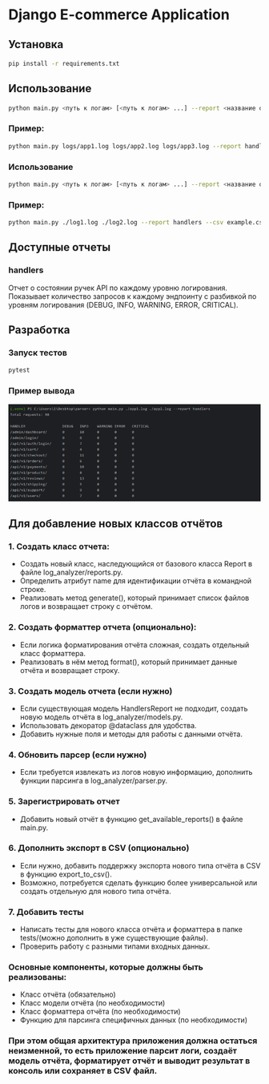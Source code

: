 # Django E-commerce Application

## Установка

```bash
pip install -r requirements.txt
```

## Использование

```bash
python main.py <путь к логам> [<путь к логам> ...] --report <название отчета>
```

### Пример:

```bash
python main.py logs/app1.log logs/app2.log logs/app3.log --report handlers
```

### Использование
```bash
python main.py <путь к логам> [<путь к логам> ...] --report <название отчета> --<формат отчета> <название отсчета>.<формат отчета>
```

### Пример:

```bash
python main.py ./log1.log ./log2.log --report handlers --csv example.csv
```

## Доступные отчеты

### handlers
Отчет о состоянии ручек API по каждому уровню логирования. Показывает количество запросов к каждому эндпоинту с разбивкой по уровням логирования (DEBUG, INFO, WARNING, ERROR, CRITICAL).

## Разработка

### Запуск тестов

```bash
pytest
```

### Пример вывода

![img.png](pict/img.png)

## Для добавление новых классов отчётов

### 1. Создать класс отчета:
- Создать новый класс, наследующийся от базового класса Report в файле log_analyzer/reports.py.
- Определить атрибут name для идентификации отчёта в командной строке.
- Реализовать метод generate(), который принимает список файлов логов и возвращает строку с отчётом.
### 2. Создать форматтер отчета (опционально):
- Если логика форматирования отчёта сложная, создать отдельный класс форматтера.
- Реализовать в нём метод format(), который принимает данные отчёта и возвращает строку.

### 3. Создать модель отчета (если нужно)
- Если существующая модель HandlersReport не подходит, создать новую модель отчёта в log_analyzer/models.py.
- Использовать декоратор @dataclass для удобства.
- Добавить нужные поля и методы для работы с данными отчёта.

### 4. Обновить парсер (если нужно)
- Если требуется извлекать из логов новую информацию, дополнить функции парсинга в log_analyzer/parser.py.

### 5. Зарегистрировать отчет
- Добавить новый отчёт в функцию get_available_reports() в файле main.py.

### 6. Дополнить экспорт в CSV (опционально)
- Если нужно, добавить поддержку экспорта нового типа отчёта в CSV в функцию export_to_csv().
- Возможно, потребуется сделать функцию более универсальной или создать отдельную для нового типа отчёта.

### 7. Добавить тесты
- Написать тесты для нового класса отчёта и форматтера в папке tests/(можно дополнить в уже существующие файлы).
- Проверить работу с разными типами входных данных.

### Основные компоненты, которые должны быть реализованы:
- Класс отчёта (обязательно)
- Класс модели отчёта (по необходимости)
- Класс форматтера отчёта (по необходимости)
- Функцию для парсинга специфичных данных (по необходимости)
### При этом общая архитектура приложения должна остаться неизменной, то есть приложение парсит логи, создаёт модель отчёта, форматирует отчёт и выводит результат в консоль или сохраняет в CSV файл.